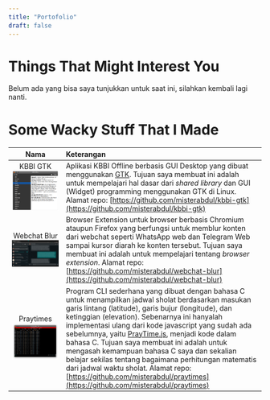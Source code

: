 ```yaml
---
title: "Portofolio"
draft: false
---
```


# Things That Might Interest You

Belum ada yang bisa saya tunjukkan untuk saat ini, silahkan kembali lagi nanti.

# Some Wacky Stuff That I Made

|                               Nama                                | Keterangan                                                                                                                                                                                                                                                                                                                                                                                                                                                                                                                                                                                                                                                                     |
| :---------------------------------------------------------------: | :----------------------------------------------------------------------------------------------------------------------------------------------------------------------------------------------------------------------------------------------------------------------------------------------------------------------------------------------------------------------------------------------------------------------------------------------------------------------------------------------------------------------------------------------------------------------------------------------------------------------------------------------------------------------------- |
|       KBBI GTK ![KBBI GTK](/images/screenshot_kbbi_gtk.png)       | Aplikasi KBBI Offline berbasis GUI Desktop yang dibuat menggunakan [GTK](https://www.gtk.org/). Tujuan saya membuat ini adalah untuk mempelajari hal dasar dari _shared library_ dan GUI (Widget) programming menggunakan GTK di Linux. Alamat repo: [https://github.com/misterabdul/kbbi-gtk](https://github.com/misterabdul/kbbi-gtk)                                                                                                                                                                                                                                                                                                                                        |
| Webchat Blur ![Webchat Blur](/images/screenshot_webchat_blur.gif) | Browser Extension untuk browser berbasis Chromium ataupun Firefox yang berfungsi untuk memblur konten dari webchat seperti WhatsApp web dan Telegram Web sampai kursor diarah ke konten tersebut. Tujuan saya membuat ini adalah untuk mempelajari tentang _browser extension_. Alamat repo: [https://github.com/misterabdul/webchat-blur](https://github.com/misterabdul/webchat-blur)                                                                                                                                                                                                                                                                                        |
|     Praytimes ![Praytimes](/images/screenshot_praytimes.png)      | Program CLI sederhana yang dibuat dengan bahasa C untuk menampilkan jadwal sholat berdasarkan masukan garis lintang (latitude), garis bujur (longitude), dan ketinggian (elevation). Sebenarnya ini hanyalah implementasi ulang dari kode javascript yang sudah ada sebelumnya, yaitu [PrayTime.js](https://web.archive.org/web/20200729090114/http://praytimes.org/code/), menjadi kode dalam bahasa C. Tujuan saya membuat ini adalah untuk mengasah kemampuan bahasa C saya dan sekalian belajar sekilas tentang bagaimana perhitungan matematis dari jadwal waktu sholat. Alamat repo: [https://github.com/misterabdul/praytimes](https://github.com/misterabdul/praytimes) |
